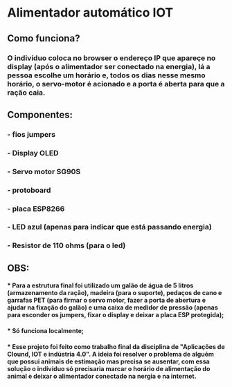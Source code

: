 # Alimentador automático IOT
## Como funciona?
### O indivíduo coloca no browser o endereço IP que apareçe no display (após o alimentador ser conectado na energia), lá a pessoa escolhe um horário e, todos os dias nesse mesmo horário, o servo-motor é acionado e a porta é aberta para que a ração caia.
## Componentes:
### - fios jumpers
### - Display OLED
### - Servo motor SG90S
### - protoboard
### - placa ESP8266
### - LED azul (apenas para indicar que está passando energia)
### - Resistor de 110 ohms (para o led)
## OBS:
#### * Para a estrutura final foi utilizado um galão de água de 5 litros (armazenamento da ração), madeira (para o suporte), pedaços de cano e garrafas PET (para firmar o servo motor, fazer a porta de abertura e ajudar na fixação do galão) e uma caixa de medidor de pressão (apenas para esconder os jumpers, fixar o display e deixar a placa ESP protegida);
#### * Só funciona localmente;
#### * Esse projeto foi feito como trabalho final da disciplina de "Aplicações de Clound, IOT e indústria 4.0". A ideia foi resolver o problema de alguém que possui animais de estimação mas precisa se ausentar, com essa solução o indivíduo só precisaria marcar o horário de alimentação do animal e deixar o alimentador conectado na nergia e na internet.
